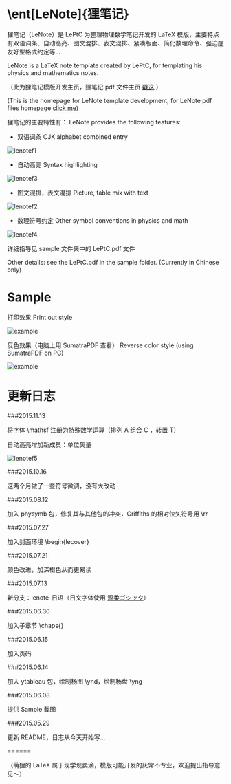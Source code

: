 \\ent[LeNote]{狸笔记}
======

狸笔记（LeNote）是 LePtC 为整理物理数学笔记开发的 LaTeX 模版，主要特点有双语词条、自动高亮、图文混排、表文混排、紧凑版面、简化数理命令、强迫症友好型格式约定等…

LeNote is a LaTeX note template created by LePtC, for templating his physics and mathematics notes.

（此为狸笔记模版开发主页，狸笔记 pdf 文件主页 [戳这](http://leptc.github.io/lenote/) ）

(This is the homepage for LeNote template development,
for LeNote pdf files homepage
[click me](http://leptc.github.io/lenote/))

狸笔记的主要特性有：
LeNote provides the following features:

- 双语词条 CJK alphabet combined entry

![lenotef1](http://leptc.github.io/lenote/lenotef1.jpg)

- 自动高亮 Syntax highlighting

![lenotef3](http://leptc.github.io/lenote/lenotef3.jpg)

- 图文混排，表文混排 Picture, table mix with text

![lenotef2](http://leptc.github.io/lenote/lenotef2.jpg)

- 数理符号约定 Other symbol conventions in physics and math

![lenotef4](http://leptc.github.io/lenote/lenotef4.jpg)

详细指导见 sample 文件夹中的 LePtC.pdf 文件

Other details: see the LePtC.pdf in the sample folder.
(Currently in Chinese only)






Sample
======

打印效果 Print out style

![example](https://github.com/LePtC/lenote/blob/master/LePtC_2.png)

反色效果（电脑上用 SumatraPDF 查看） Reverse color style (using SumatraPDF on PC)

![example](https://github.com/LePtC/lenote/blob/master/LePtC_2r.png)




更新日志
======

###2015.11.13

将字体 \mathsf 注册为特殊数学运算（排列 A 组合 C ，转置 T）

自动高亮增加新成员：单位矢量

![lenotef5](http://leptc.github.io/lenote/lenotef5.jpg)


###2015.10.16

这两个月做了一些符号微调，没有大改动

###2015.08.12

加入 physymb 包，修复其与其他包的冲突，Griffiths 的相对位矢符号用 \rr

###2015.07.27

加入封面环境 \begin{lecover}

###2015.07.21

颜色改进，加深橙色从而更易读

###2015.07.13

新分支：lenote-日语（日文字体使用 [源柔ゴシック](http://jikasei.me/font/genjyuu/)）

###2015.06.30

加入子章节 \chaps{}

###2015.06.15

加入页码

###2015.06.14

加入 ytableau 包，绘制杨图 \ynd，绘制杨盘 \yng

###2015.06.08

提供 Sample 截图

###2015.05.29

更新 README，日志从今天开始写…



======

（萌狸的 LaTeX 属于现学现卖滴，模版可能开发的灰常不专业，欢迎提出指导意见～）



